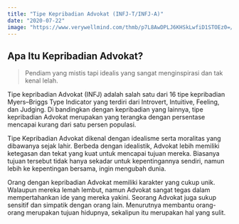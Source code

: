 ```yaml
---
title: "Tipe Kepribadian Advokat (INFJ-T/INFJ-A)"
date: "2020-07-22"
image: "https://www.verywellmind.com/thmb/p7L8AwDPLJ6KHSkLwfiD1STOEz0=/1500x1000/filters:no_upscale():max_bytes(150000):strip_icc()/infj-introverted-intuitive-feeling-judging-2795978-5c2d04f846e0fb0001dddc1a.png"
---
```

## Apa Itu Kepribadian Advokat?
> Pendiam yang mistis tapi idealis yang sangat menginspirasi dan tak kenal lelah.

Tipe kepribadian Advokat (INFJ) adalah salah satu dari 16 tipe kepribadian Myers–Briggs Type Indicator yang terdiri dari Introvert, Intuitive, Feeling, dan Judging. Di bandingkan dengan kepribadian yang lainnya, tipe kepribadian Advokat merupakan yang terangka dengan persentase mencapai kurang dari satu persen populasi.

Tipe Kepribadian Advokat dikenal dengan idealisme serta moralitas yang dibawanya sejak lahir. Berbeda dengan idealistik, Advokat lebih memiliki ketegasan dan tekat yang kuat untuk mencapai tujuan mereka. Biasanya tujuan tersebut tidak hanya sekadar untuk kepentingannya sendiri, namun lebih ke kepentingan bersama, ingin mengubah dunia.

Orang dengan kepribadian Advokat memiliki karakter yang cukup unik. Walaupun mereka lemah lembut, namun Advokat sangat tegas dalam mempertahankan ide yang mereka yakini. Seorang Advokat juga sukup sensitif dan simpatik dengan orang lain. Menurutnya membantu orang-orang merupakan tujuan hidupnya, sekalipun itu merupakan hal yang sulit.